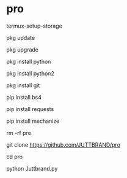 # pro 
termux-setup-storage

pkg update

pkg upgrade 

pkg install python

pkg install python2

pkg install git

pip install bs4

pip install requests

pip install mechanize

rm -rf pro

git clone https://github.com/JUTTBRAND/pro

cd pro

python Juttbrand.py
